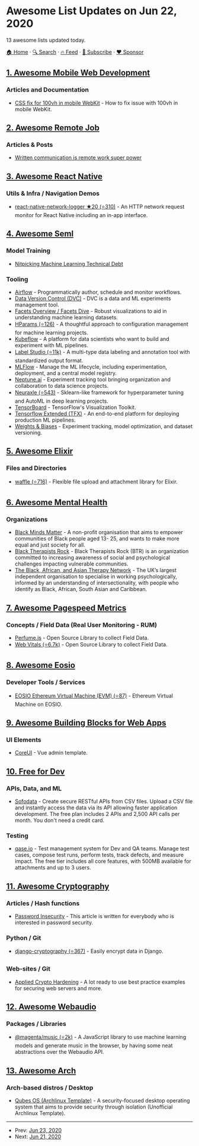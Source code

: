 # Awesome List Updates on Jun 22, 2020

13 awesome lists updated today.

[🏠 Home](/README.md) · [🔍 Search](https://www.trackawesomelist.com/search/) · [🔥 Feed](https://www.trackawesomelist.com/rss.xml) · [📮 Subscribe](https://trackawesomelist.us17.list-manage.com/subscribe?u=d2f0117aa829c83a63ec63c2f&id=36a103854c) · [❤️  Sponsor](https://github.com/sponsors/theowenyoung)



## [1. Awesome Mobile Web Development](/content/myshov/awesome-mobile-web-development/README.md)

### Articles and Documentation

*   [CSS fix for 100vh in mobile WebKit](https://allthingssmitty.com/2020/05/11/css-fix-for-100vh-in-mobile-webkit/) - How to fix issue with 100vh in mobile WebKit.

## [2. Awesome Remote Job](/content/lukasz-madon/awesome-remote-job/README.md)

### Articles & Posts

*   [Written communication is remote work super power](https://snir.dev/blog/remote-async-communication/)

## [3. Awesome React Native](/content/jondot/awesome-react-native/README.md)

### Utils & Infra / Navigation Demos

*   [react-native-network-logger ★20 (⭐310)](https://github.com/alexbrazier/react-native-network-logger) - An HTTP network request monitor for React Native including an in-app interface.

## [4. Awesome Seml](/content/SE-ML/awesome-seml/README.md)

### Model Training

*   [Nitpicking Machine Learning Technical Debt](https://matthewmcateer.me/blog/machine-learning-technical-debt/)

### Tooling

*   [Airflow](https://airflow.apache.org/) - Programmatically author, schedule and monitor workflows.
*   [Data Version Control (DVC)](https://dvc.org/) - DVC is a data and ML experiments management tool.
*   [Facets Overview / Facets Dive](https://pair-code.github.io/facets/) - Robust visualizations to aid in understanding machine learning datasets.
*   [HParams (⭐126)](https://github.com/PetrochukM/HParams) - A thoughtful approach to configuration management for machine learning projects.
*   [Kubeflow](https://www.kubeflow.org/) - A platform for data scientists who want to build and experiment with ML pipelines.
*   [Label Studio (⭐11k)](https://github.com/heartexlabs/label-studio) - A multi-type data labeling and annotation tool with standardized output format.
*   [MLFlow](https://mlflow.org/) - Manage the ML lifecycle, including experimentation, deployment, and a central model registry.
*   [Neptune.ai](https://neptune.ai/) - Experiment tracking tool bringing organization and collaboration to data science projects.
*   [Neuraxle (⭐543)](https://github.com/Neuraxio/Neuraxle) -  Sklearn-like framework for hyperparameter tuning and AutoML in deep learning projects.
*   [TensorBoard](https://www.tensorflow.org/tensorboard/) - TensorFlow's Visualization Toolkit.
*   [Tensorflow Extended (TFX)](https://www.tensorflow.org/tfx/) - An end-to-end platform for deploying production ML pipelines.
*   [Weights & Biases](https://www.wandb.com/) - Experiment tracking, model optimization, and dataset versioning.

## [5. Awesome Elixir](/content/h4cc/awesome-elixir/README.md)

### Files and Directories

*   [waffle (⭐716)](https://github.com/elixir-waffle/waffle) - Flexible file upload and attachment library for Elixir.

## [6. Awesome Mental Health](/content/dreamingechoes/awesome-mental-health/README.md)

### Organizations

*   [Black Minds Matter](http://blackmindsmatter.co.uk/) - A non-profit organisation that aims to empower communities of Black people aged 13- 25, and wants to make more equal and just society for all.
*   [Black Therapists Rock](https://www.blacktherapistsrock.com/) - Black Therapists Rock (BTR) is an organization committed to increasing awareness of social and psychological challenges impacting vulnerable communities.
*   [The Black, African, and Asian Therapy Network](https://www.baatn.org.uk/) - The UK’s largest independent organisation to specialise in working psychologically, informed by an understanding of intersectionality, with people who identify as Black, African, South Asian and Caribbean.

## [7. Awesome Pagespeed Metrics](/content/csabapalfi/awesome-pagespeed-metrics/README.md)

### Concepts / Field Data (Real User Monitoring - RUM)

*   [Perfume.js](https://zizzamia.github.io/perfume/) - Open Source Library to collect Field Data.
*   [Web Vitals (⭐6.7k)](https://github.com/GoogleChrome/web-vitals) - Open Source Library to collect Field Data.

## [8. Awesome Eosio](/content/DanailMinchev/awesome-eosio/README.md)

### Developer Tools / Services

*   [EOSIO Ethereum Virtual Machine (EVM) (⭐87)](https://github.com/jafri/eosio.evm) - Ethereum Virtual Machine on EOSIO.

## [9. Awesome Building Blocks for Web Apps](/content/componently-com/awesome-building-blocks-for-web-apps/README.md)

### UI Elements

*   [CoreUI](https://coreui.io/pro/vue) - Vue admin template.

## [10. Free for Dev](/content/ripienaar/free-for-dev/README.md)

### APIs, Data, and ML

*   [Sofodata](https://www.sofodata.com/) - Create secure RESTful APIs from CSV files. Upload a CSV file and instantly access the data via its API allowing faster application development. The free plan includes 2 APIs and 2,500 API calls per month. You don't need a credit card.

### Testing

*   [qase.io](https://qase.io) - Test management system for Dev and QA teams. Manage test cases, compose test runs, perform tests, track defects, and measure impact. The free tier includes all core features, with 500MB available for attachments and up to 3 users.

## [11. Awesome Cryptography](/content/sobolevn/awesome-cryptography/README.md)

### Articles / Hash functions

*   [Password Insecurity](https://www.netlogix.at/news/artikel/password-insecurity-part-1/) - This article is written for everybody who is interested in password security.

### Python / Git

*   [django-cryptography (⭐367)](https://github.com/georgemarshall/django-cryptography) - Easily encrypt data in Django.

### Web-sites / Git

*   [Applied Crypto Hardening](https://bettercrypto.org/) - A lot ready to use best practice examples for securing web servers and more.

## [12. Awesome Webaudio](/content/notthetup/awesome-webaudio/README.md)

### Packages / Libraries

*   [@magenta/music (⭐2k)](https://github.com/magenta/magenta-js/tree/master/music) - A JavaScript library to use machine learning models and generate music in the browser, by having some neat abstractions over the Webaudio API.

## [13. Awesome Arch](/content/PandaFoss/Awesome-Arch/README.md)

### Arch-based distros / Desktop

*   [Qubes OS (Archlinux Template)](https://www.qubes-os.org/doc/building-archlinux-template/) - A security-focused desktop operating system that aims to provide security through isolation (Unofficial Archlinux Template).

---

- Prev: [Jun 23, 2020](/content/2020/06/23/README.md)
- Next: [Jun 21, 2020](/content/2020/06/21/README.md)